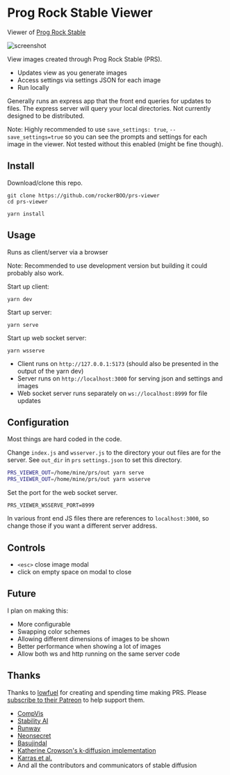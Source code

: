 # Prog Rock Stable Viewer

Viewer of [Prog Rock Stable](https://github.com/lowfuel/progrock-stable)

![screenshot](https://user-images.githubusercontent.com/15027/191093774-4c8228b3-281c-426e-8b00-c371dd8ddea7.png)

View images created through Prog Rock Stable (PRS).

- Updates view as you generate images
- Access settings via settings JSON for each image
- Run locally

Generally runs an express app that the front end queries for updates to files. The express server will query your local directories. Not currently designed to be distributed.

Note: Highly recommended to use `save_settings: true`, `--save_settings=true` so you can see the prompts and settings for each image in the viewer. Not tested without this enabled (might be fine though).

## Install

Download/clone this repo.

```
git clone https://github.com/rockerBOO/prs-viewer
cd prs-viewer
```

```
yarn install
```

## Usage

Runs as client/server via a browser

Note: Recommended to use development version but building it could probably also work.

Start up client:

```
yarn dev
```

Start up server:

```
yarn serve
```

Start up web socket server:

```
yarn wsserve
```

- Client runs on `http://127.0.0.1:5173` (should also be presented in the output of the yarn dev)
- Server runs on `http://localhost:3000` for serving json and settings and images
- Web socket server runs separately on `ws://localhost:8999` for file updates

## Configuration

Most things are hard coded in the code.

Change `index.js` and `wsserver.js` to the directory your out files are for the server. See `out_dir` in `prs` `settings.json` to set this directory.

```sh
PRS_VIEWER_OUT=/home/mine/prs/out yarn serve
PRS_VIEWER_OUT=/home/mine/prs/out yarn wsserve
```

Set the port for the web socket server.

```
PRS_VIEWER_WSSERVE_PORT=8999
```

In various front end JS files there are references to `localhost:3000`, so change those if you want a different server address.

## Controls

- `<esc>` close image modal
- click on empty space on modal to close

## Future

I plan on making this:

- More configurable
- Swapping color schemes
- Allowing different dimensions of images to be shown
- Better performance when showing a lot of images
- Allow both ws and http running on the same server code

## Thanks

Thanks to [lowfuel](https://github.com/lowfuel) for creating and spending time making PRS. Please [subscribe to their Patreon](https://www.patreon.com/jasonmhough?fan_landing=true) to help support them.

- [CompVis](https://github.com/CompVis/stable-diffusion)
- [Stability AI](https://stability.ai/)
- [Runway](https://runwayml.com/)
- [Neonsecret](https://github.com/neonsecret/stable-diffusion)
- [Basujindal](https://github.com/basujindal/stable-diffusion)
- [Katherine Crowson's k-diffusion implementation](https://github.com/crowsonkb/k-diffusion)
- [Karras et al.](https://arxiv.org/abs/2206.00364)
- And all the contributors and communicators of stable diffusion

